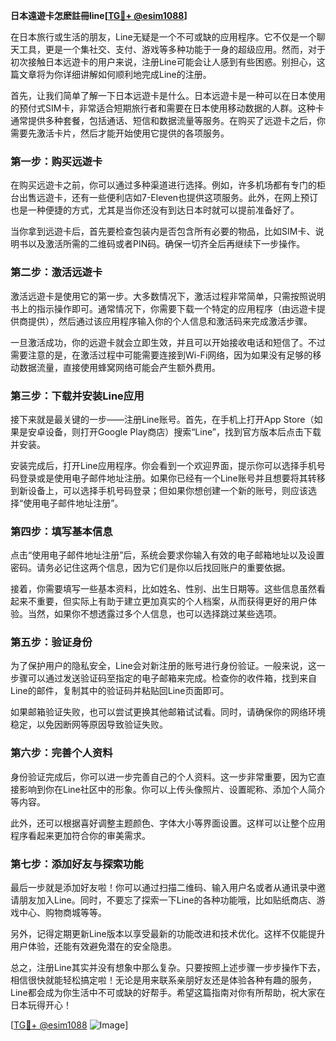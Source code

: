 **日本遠遊卡怎麽註冊line[[TG💪+ @esim1088](https://t.me/s/esim1088)]**

在日本旅行或生活的朋友，Line无疑是一个不可或缺的应用程序。它不仅是一个聊天工具，更是一个集社交、支付、游戏等多种功能于一身的超级应用。然而，对于初次接触日本远遊卡的用户来说，注册Line可能会让人感到有些困惑。别担心，这篇文章将为你详细讲解如何顺利地完成Line的注册。

首先，让我们简单了解一下日本远遊卡是什么。日本远遊卡是一种可以在日本使用的预付式SIM卡，非常适合短期旅行者和需要在日本使用移动数据的人群。这种卡通常提供多种套餐，包括通话、短信和数据流量等服务。在购买了远遊卡之后，你需要先激活卡片，然后才能开始使用它提供的各项服务。

### 第一步：购买远遊卡

在购买远遊卡之前，你可以通过多种渠道进行选择。例如，许多机场都有专门的柜台出售远遊卡，还有一些便利店如7-Eleven也提供这项服务。此外，在网上预订也是一种便捷的方式，尤其是当你还没有到达日本时就可以提前准备好了。

当你拿到远遊卡后，首先要检查包装内是否包含所有必要的物品，比如SIM卡、说明书以及激活所需的二维码或者PIN码。确保一切齐全后再继续下一步操作。

### 第二步：激活远遊卡

激活远遊卡是使用它的第一步。大多数情况下，激活过程非常简单，只需按照说明书上的指示操作即可。通常情况下，你需要下载一个特定的应用程序（由远遊卡提供商提供），然后通过该应用程序输入你的个人信息和激活码来完成激活步骤。

一旦激活成功，你的远遊卡就会立即生效，并且可以开始接收电话和短信了。不过需要注意的是，在激活过程中可能需要连接到Wi-Fi网络，因为如果没有足够的移动数据流量，直接使用蜂窝网络可能会产生额外费用。

### 第三步：下载并安装Line应用

接下来就是最关键的一步——注册Line账号。首先，在手机上打开App Store（如果是安卓设备，则打开Google Play商店）搜索“Line”，找到官方版本后点击下载并安装。

安装完成后，打开Line应用程序。你会看到一个欢迎界面，提示你可以选择手机号码登录或是使用电子邮件地址注册。如果你已经有一个Line账号并且想要将其转移到新设备上，可以选择手机号码登录；但如果你想创建一个新的账号，则应该选择“使用电子邮件地址注册”。

### 第四步：填写基本信息

点击“使用电子邮件地址注册”后，系统会要求你输入有效的电子邮箱地址以及设置密码。请务必记住这两个信息，因为它们是你以后找回账户的重要依据。

接着，你需要填写一些基本资料，比如姓名、性别、出生日期等。这些信息虽然看起来不重要，但实际上有助于建立更加真实的个人档案，从而获得更好的用户体验。当然，如果你不想透露过多个人信息，也可以选择跳过某些选项。

### 第五步：验证身份

为了保护用户的隐私安全，Line会对新注册的账号进行身份验证。一般来说，这一步骤可以通过发送验证码至指定的电子邮箱来完成。检查你的收件箱，找到来自Line的邮件，复制其中的验证码并粘贴回Line页面即可。

如果邮箱验证失败，也可以尝试更换其他邮箱试试看。同时，请确保你的网络环境稳定，以免因断网等原因导致验证失败。

### 第六步：完善个人资料

身份验证完成后，你可以进一步完善自己的个人资料。这一步非常重要，因为它直接影响到你在Line社区中的形象。你可以上传头像照片、设置昵称、添加个人简介等内容。

此外，还可以根据喜好调整主题颜色、字体大小等界面设置。这样可以让整个应用程序看起来更加符合你的审美需求。

### 第七步：添加好友与探索功能

最后一步就是添加好友啦！你可以通过扫描二维码、输入用户名或者从通讯录中邀请朋友加入Line。同时，不要忘了探索一下Line的各种功能哦，比如贴纸商店、游戏中心、购物商城等等。

另外，记得定期更新Line版本以享受最新的功能改进和技术优化。这样不仅能提升用户体验，还能有效避免潜在的安全隐患。

总之，注册Line其实并没有想象中那么复杂。只要按照上述步骤一步步操作下去，相信很快就能轻松搞定啦！无论是用来联系亲朋好友还是体验各种有趣的服务，Line都会成为你生活中不可或缺的好帮手。希望这篇指南对你有所帮助，祝大家在日本玩得开心！

[[TG💪+ @esim1088](https://t.me/s/esim1088) ![Image](https://i.postimg.cc/4NQfJmqS/Snipaste-2025-05-13-00-14-12.png)]